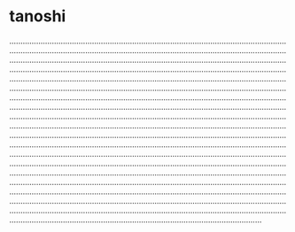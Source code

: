 # tanoshi
.....................................................................................................................................................................................................................................................................................................................................................................................................................................................................................................................................................................................................................................................................................................................................................................................................................................................................................................................................................................................................................................................................................................................................................................................................................................................................................................................................................................................................................................................................................................................................................................................................................................................................................................................................................................................................................................................................................................................................................................................................................................................................................................................................................................................................................................................................................................................................................................................................................................................................................................................................................................